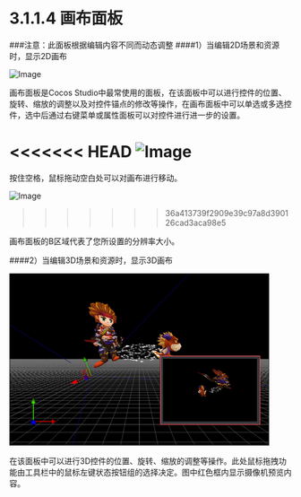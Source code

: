 # 3.1.1.4 画布面板

###注意：此面板根据编辑内容不同而动态调整
####1）当编辑2D场景和资源时，显示2D画布

![Image](res/image011.png)

画布面板是Cocos Studio中最常使用的面板，在该面板中可以进行控件的位置、旋转、缩放的调整以及对控件锚点的修改等操作，在画布面板中可以单选或多选控件，选中后通过右键菜单或属性面板可以对控件进行进一步的设置。

<<<<<<< HEAD
![Image](res/image012.png)
=======
按住空格，鼠标拖动空白处可以对画布进行移动。

![Image](res/image011.png)
>>>>>>> 36a413739f2909e39c97a8d390126cad3aca98e5

画布面板的B区域代表了您所设置的分辨率大小。

####2）当编辑3D场景和资源时，显示3D画布

![Image](res/image013.png)

在该面板中可以进行3D控件的位置、旋转、缩放的调整等操作。此处鼠标拖拽功能由工具栏中的鼠标左键状态按钮组的选择决定。图中红色框内显示摄像机预览内容。
